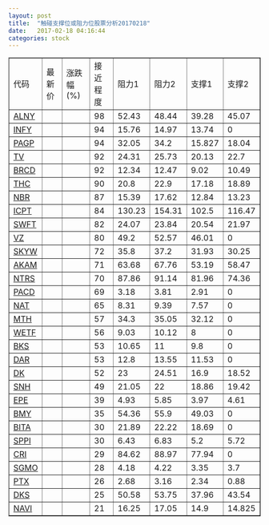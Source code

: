 ```yaml
---
layout: post
title:  "触碰支撑位或阻力位股票分析20170218"
date:   2017-02-18 04:16:44
categories: stock
---
```

<script type="text/javascript">
var stockList = []
stockList.push('gb_alny');
stockList.push('gb_infy');
stockList.push('gb_pagp');
stockList.push('gb_tv');
stockList.push('gb_brcd');
stockList.push('gb_thc');
stockList.push('gb_nbr');
stockList.push('gb_icpt');
stockList.push('gb_swft');
stockList.push('gb_vz');
stockList.push('gb_skyw');
stockList.push('gb_akam');
stockList.push('gb_ntrs');
stockList.push('gb_pacd');
stockList.push('gb_nat');
stockList.push('gb_mth');
stockList.push('gb_wetf');
stockList.push('gb_bks');
stockList.push('gb_dar');
stockList.push('gb_dk');
stockList.push('gb_snh');
stockList.push('gb_epe');
stockList.push('gb_bmy');
stockList.push('gb_bita');
stockList.push('gb_sppi');
stockList.push('gb_cri');
stockList.push('gb_sgmo');
stockList.push('gb_ptx');
stockList.push('gb_dks');
stockList.push('gb_navi');
</script>
<table border="1">
 <tr>
 <td>代码</td>
 <td>最新价</td>
 <td>涨跌幅(%)</td>
 <td>接近程度</td>
 <td>阻力1</td>
 <td>阻力2</td>
 <td>支撑1</td>
 <td>支撑2</td>
</tr>
  <tr id="alny" class="red">
  <td><a href="http://stock.finance.sina.com.cn/usstock/quotes/ALNY.html" target="_blank">ALNY</a></td><td></td><td></td><td>98</td><td>52.43</td><td>48.44</td><td>39.28</td><td>45.07</td></tr>
  <tr id="infy" class="red">
  <td><a href="http://stock.finance.sina.com.cn/usstock/quotes/INFY.html" target="_blank">INFY</a></td><td></td><td></td><td>94</td><td>15.76</td><td>14.97</td><td>13.74</td><td>0</td></tr>
  <tr id="pagp" class="red">
  <td><a href="http://stock.finance.sina.com.cn/usstock/quotes/PAGP.html" target="_blank">PAGP</a></td><td></td><td></td><td>94</td><td>32.05</td><td>34.2</td><td>15.827</td><td>18.04</td></tr>
  <tr id="tv" class="green">
  <td><a href="http://stock.finance.sina.com.cn/usstock/quotes/TV.html" target="_blank">TV</a></td><td></td><td></td><td>92</td><td>24.31</td><td>25.73</td><td>20.13</td><td>22.7</td></tr>
  <tr id="brcd" class="green">
  <td><a href="http://stock.finance.sina.com.cn/usstock/quotes/BRCD.html" target="_blank">BRCD</a></td><td></td><td></td><td>92</td><td>12.34</td><td>12.47</td><td>9.02</td><td>10.49</td></tr>
  <tr id="thc" class="green">
  <td><a href="http://stock.finance.sina.com.cn/usstock/quotes/THC.html" target="_blank">THC</a></td><td></td><td></td><td>90</td><td>20.8</td><td>22.9</td><td>17.18</td><td>18.89</td></tr>
  <tr id="nbr" class="red">
  <td><a href="http://stock.finance.sina.com.cn/usstock/quotes/NBR.html" target="_blank">NBR</a></td><td></td><td></td><td>87</td><td>15.39</td><td>17.62</td><td>12.84</td><td>13.23</td></tr>
  <tr id="icpt" class="red">
  <td><a href="http://stock.finance.sina.com.cn/usstock/quotes/ICPT.html" target="_blank">ICPT</a></td><td></td><td></td><td>84</td><td>130.23</td><td>154.31</td><td>102.5</td><td>116.47</td></tr>
  <tr id="swft" class="green">
  <td><a href="http://stock.finance.sina.com.cn/usstock/quotes/SWFT.html" target="_blank">SWFT</a></td><td></td><td></td><td>82</td><td>24.07</td><td>23.84</td><td>20.54</td><td>21.97</td></tr>
  <tr id="vz" class="red">
  <td><a href="http://stock.finance.sina.com.cn/usstock/quotes/VZ.html" target="_blank">VZ</a></td><td></td><td></td><td>80</td><td>49.2</td><td>52.57</td><td>46.01</td><td>0</td></tr>
  <tr id="skyw" class="red">
  <td><a href="http://stock.finance.sina.com.cn/usstock/quotes/SKYW.html" target="_blank">SKYW</a></td><td></td><td></td><td>72</td><td>35.8</td><td>37.2</td><td>31.93</td><td>30.25</td></tr>
  <tr id="akam" class="red">
  <td><a href="http://stock.finance.sina.com.cn/usstock/quotes/AKAM.html" target="_blank">AKAM</a></td><td></td><td></td><td>71</td><td>63.68</td><td>67.76</td><td>53.19</td><td>58.47</td></tr>
  <tr id="ntrs" class="red">
  <td><a href="http://stock.finance.sina.com.cn/usstock/quotes/NTRS.html" target="_blank">NTRS</a></td><td></td><td></td><td>70</td><td>87.86</td><td>91.14</td><td>81.96</td><td>74.36</td></tr>
  <tr id="pacd" class="red">
  <td><a href="http://stock.finance.sina.com.cn/usstock/quotes/PACD.html" target="_blank">PACD</a></td><td></td><td></td><td>69</td><td>3.18</td><td>3.81</td><td>2.91</td><td>0</td></tr>
  <tr id="nat" class="green">
  <td><a href="http://stock.finance.sina.com.cn/usstock/quotes/NAT.html" target="_blank">NAT</a></td><td></td><td></td><td>65</td><td>8.31</td><td>9.39</td><td>7.57</td><td>0</td></tr>
  <tr id="mth" class="red">
  <td><a href="http://stock.finance.sina.com.cn/usstock/quotes/MTH.html" target="_blank">MTH</a></td><td></td><td></td><td>57</td><td>34.3</td><td>35.05</td><td>32.12</td><td>0</td></tr>
  <tr id="wetf" class="green">
  <td><a href="http://stock.finance.sina.com.cn/usstock/quotes/WETF.html" target="_blank">WETF</a></td><td></td><td></td><td>56</td><td>9.03</td><td>10.12</td><td>8</td><td>0</td></tr>
  <tr id="bks" class="red">
  <td><a href="http://stock.finance.sina.com.cn/usstock/quotes/BKS.html" target="_blank">BKS</a></td><td></td><td></td><td>53</td><td>10.65</td><td>11</td><td>9.8</td><td>0</td></tr>
  <tr id="dar" class="red">
  <td><a href="http://stock.finance.sina.com.cn/usstock/quotes/DAR.html" target="_blank">DAR</a></td><td></td><td></td><td>53</td><td>12.8</td><td>13.55</td><td>11.53</td><td>0</td></tr>
  <tr id="dk" class="red">
  <td><a href="http://stock.finance.sina.com.cn/usstock/quotes/DK.html" target="_blank">DK</a></td><td></td><td></td><td>52</td><td>23</td><td>24.51</td><td>16.9</td><td>18.52</td></tr>
  <tr id="snh" class="green">
  <td><a href="http://stock.finance.sina.com.cn/usstock/quotes/SNH.html" target="_blank">SNH</a></td><td></td><td></td><td>49</td><td>21.05</td><td>22</td><td>18.86</td><td>19.42</td></tr>
  <tr id="epe" class="red">
  <td><a href="http://stock.finance.sina.com.cn/usstock/quotes/EPE.html" target="_blank">EPE</a></td><td></td><td></td><td>39</td><td>4.93</td><td>5.85</td><td>3.97</td><td>4.61</td></tr>
  <tr id="bmy" class="green">
  <td><a href="http://stock.finance.sina.com.cn/usstock/quotes/BMY.html" target="_blank">BMY</a></td><td></td><td></td><td>35</td><td>54.36</td><td>55.9</td><td>49.03</td><td>0</td></tr>
  <tr id="bita" class="green">
  <td><a href="http://stock.finance.sina.com.cn/usstock/quotes/BITA.html" target="_blank">BITA</a></td><td></td><td></td><td>30</td><td>21.89</td><td>22.22</td><td>18.69</td><td>0</td></tr>
  <tr id="sppi" class="green">
  <td><a href="http://stock.finance.sina.com.cn/usstock/quotes/SPPI.html" target="_blank">SPPI</a></td><td></td><td></td><td>30</td><td>6.43</td><td>6.83</td><td>5.2</td><td>5.72</td></tr>
  <tr id="cri" class="red">
  <td><a href="http://stock.finance.sina.com.cn/usstock/quotes/CRI.html" target="_blank">CRI</a></td><td></td><td></td><td>29</td><td>84.62</td><td>88.97</td><td>77.94</td><td>0</td></tr>
  <tr id="sgmo" class="red">
  <td><a href="http://stock.finance.sina.com.cn/usstock/quotes/SGMO.html" target="_blank">SGMO</a></td><td></td><td></td><td>28</td><td>4.18</td><td>4.22</td><td>3.35</td><td>3.7</td></tr>
  <tr id="ptx" class="red">
  <td><a href="http://stock.finance.sina.com.cn/usstock/quotes/PTX.html" target="_blank">PTX</a></td><td></td><td></td><td>26</td><td>2.68</td><td>3.16</td><td>2.34</td><td>0.88</td></tr>
  <tr id="dks" class="red">
  <td><a href="http://stock.finance.sina.com.cn/usstock/quotes/DKS.html" target="_blank">DKS</a></td><td></td><td></td><td>25</td><td>50.58</td><td>53.75</td><td>37.96</td><td>43.54</td></tr>
  <tr id="navi" class="green">
  <td><a href="http://stock.finance.sina.com.cn/usstock/quotes/NAVI.html" target="_blank">NAVI</a></td><td></td><td></td><td>21</td><td>16.25</td><td>17.05</td><td>14.9</td><td>14.825</td></tr>
</table>
